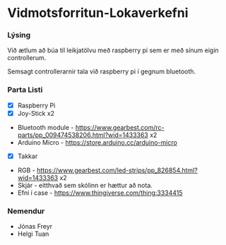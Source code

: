 # Vidmotsforritun-Lokaverkefni

### Lýsing
Við ætlum að búa til leikjatölvu með raspberry pi sem er með sínum eigin controllerum.

Semsagt controllerarnir tala við raspberry pi í gegnum bluetooth.

### Parta Listi
- [x] Raspberry Pi
- [x] Joy-Stick x2
- Bluetooth module - https://www.gearbest.com/rc-parts/pp_009474538206.html?wid=1433363 x2
- Arduino Micro - https://store.arduino.cc/arduino-micro
- [x] Takkar
- RGB - https://www.gearbest.com/led-strips/pp_826854.html?wid=1433363 x2
- Skjár - eitthvað sem skólinn er hættur að nota.
- Efni í case - https://www.thingiverse.com/thing:3334415
### Nemendur
- Jónas Freyr
- Helgi Tuan
